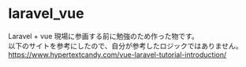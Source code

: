 # laravel_vue

Laravel + vue 現場に参画する前に勉強のため作った物です。<br>
以下のサイトを参考にしたので、自分が参考したロジックではありません。<br>
https://www.hypertextcandy.com/vue-laravel-tutorial-introduction/
